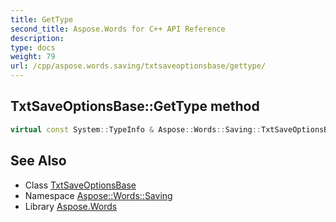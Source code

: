 ```yaml
---
title: GetType
second_title: Aspose.Words for C++ API Reference
description: 
type: docs
weight: 79
url: /cpp/aspose.words.saving/txtsaveoptionsbase/gettype/
---
```

## TxtSaveOptionsBase::GetType method




```cpp
virtual const System::TypeInfo & Aspose::Words::Saving::TxtSaveOptionsBase::GetType() const override
```

## See Also

* Class [TxtSaveOptionsBase](../)
* Namespace [Aspose::Words::Saving](../../)
* Library [Aspose.Words](../../../)
